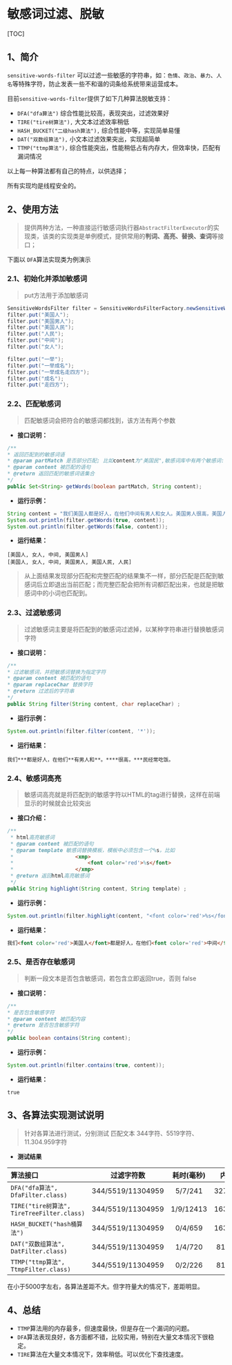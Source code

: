 # 敏感词过滤、脱敏

[TOC]

## 1、简介
`sensitive-words-filter` 可以过滤一些敏感的字符串，如：`色情`、`政治`、`暴力`、`人名`等特殊字符，防止发表一些不和谐的词条给系统带来运营成本。

目前`sensitive-words-filter`提供了如下几种算法脱敏支持：

* `DFA("dfa算法")` 综合性能比较高，表现突出，过滤效果好
* `TIRE("tire树算法"),` 大文本过滤效率稍低
* `HASH_BUCKET("二级hash算法"),` 综合性能中等，实现简单易懂
* `DAT("双数组算法"),` 小文本过滤效果突出，实现超简单
* `TTMP("ttmp算法"),` 综合性能突出，性能稍低占有内存大，但效率快，匹配有漏词情况

以上每一种算法都有自己的特点，以供选择；

所有实现均是线程安全的。

## 2、使用方法

> 提供两种方法，一种直接运行敏感词执行器`AbstractFilterExecutor`的实现类，该类的实现类是单例模式，提供常用的**判词、高亮、替换、查词**等接口；


下面以 `DFA`算法实现类为例演示

### 2.1、初始化并添加敏感词
> put方法用于添加敏感词

```java
SensitiveWordsFilter filter = SensitiveWordsFilterFactory.newSensitiveWordsFilter(SensitiveWordsFilterFactory.SensitiveWordsFilterType.DFA);
filter.put("美国人");
filter.put("美国男人");
filter.put("美国人民");
filter.put("人民");
filter.put("中间");
filter.put("女人");

filter.put("一举");
filter.put("一举成名");
filter.put("一举成名走四方");
filter.put("成名");
filter.put("走四方");
```

### 2.2、匹配敏感词

> 匹配敏感词会把符合的敏感词都找到，该方法有两个参数

+ **接口说明：**

```java
/**
* 返回匹配到的敏感词语
* @param partMatch 是否部分匹配; 比如content为"美国民",敏感词库中有两个敏感词:"美国","国民",则如果partMatch=true，匹配到的敏感词为：["美国"], 反之匹配到:["美国"，"国民"],也就是说partMatch=false会匹配到重叠的部分
* @param content 被匹配的语句
* @return 返回匹配的敏感词语集合
*/
public Set<String> getWords(boolean partMatch, String content);
```

+ **运行示例：**

```java
String content = "我们美国人都是好人，在他们中间有男人和女人。美国男人很高，美国人民经常吃饭。";
System.out.println(filter.getWords(true, content));
System.out.println(filter.getWords(false, content));
```

+ **运行结果：**

```
[美国人, 女人, 中间, 美国男人]
[美国人, 女人, 中间, 美国男人, 美国人民, 人民]
```
> 从上面结果发现部分匹配和完整匹配的结果集不一样，部分匹配是匹配到敏感词后立即退出当前匹配；而完整匹配会把所有词都匹配出来，也就是把敏感词中的小词也匹配到。

### 2.3、过滤敏感词

> 过滤敏感词主要是将匹配到的敏感词过滤掉，以某种字符串进行替换敏感词字符

+ **接口说明：**

```java
/**
* 过滤敏感词，并把敏感词替换为指定字符
* @param content 被匹配的语句
* @param replaceChar 替换字符
* @return 过滤后的字符串
*/
public String filter(String content, char replaceChar) ;
```

+ **运行示例：**

```java
System.out.println(filter.filter(content, '*'));
```


+ **运行结果：**
```
我们***都是好人，在他们**有男人和**。****很高，***民经常吃饭。
```

### 2.4、敏感词高亮

> 敏感词高亮就是将匹配到的敏感字符以HTML的tag进行替换，这样在前端显示的时候就会比较突出

+ **接口介绍：**

```java
/**
 * html高亮敏感词
 * @param content 被匹配的语句
 * @param template 敏感词替换模板，模板中必须包含一个%s，比如
 *                    <xmp>
 *                        <font color='red'>%s</font>
 *                    </xmp>
 * @return 返回html高亮敏感词
 */
public String highlight(String content, String template) ;
```

+ **运行示例：**
```java
System.out.println(filter.highlight(content, "<font color='red'>%s</font>"));
```

+ **运行结果：**
```html
我们<font color='red'>美国人</font>都是好人，在他们<font color='red'>中间</font>有男人和<font color='red'>女人</font>。<font color='red'>美国男人</font>很高，<font color='red'>美国人</font>民经常吃饭。
```


### 2.5、是否存在敏感词

> 判断一段文本是否包含敏感词，若包含立即返回true，否则 false

+ **接口说明：**

```java
/**
* 是否包含敏感字符
* @param content 被匹配内容
* @return 是否包含敏感字符
*/
public boolean contains(String content);
```

+ **运行示例：**


```java
System.out.println(filter.contains(true, content));
```

+ **运行结果：**

```
true
```


## 3、各算法实现测试说明

> 针对各算法进行测试，分别测试 匹配文本 344字符、5519字符、11.304.959字符

+ **测试结果**

| 算法接口                                     |       过滤字符数       |  耗时(毫秒)   |    内存消耗（KB）     |
| :--------------------------------------- | :---------------: | :-------: | :-------------: |
| `DFA("dfa算法", DfaFilter.class)`          | 344/5519/11304959 |  5/7/241  | 3276/3276/42470 |
| `TIRE("tire树算法", TireTreeFilter.class) ` | 344/5519/11304959 | 1/9/12413 | 1638/1638/47934 |
| `HASH_BUCKET("hash桶算法")`                 | 344/5519/11304959 |  0/4/659  | 1638/1638/79269 |
| `DAT("双数组算法", DatFilter.class)`          | 344/5519/11304959 |  1/4/720  | 819/819/424066  |
| `TTMP("ttmp算法", TtmpFilter.class)`       | 344/5519/11304959 |  0/2/226  | 819/819/567125  |

在小于5000字左右，各算法差距不大。但字符量大的情况下，差距明显。

## 4、总结
+ `TTMP`算法用的内存最多，但速度最快，但是存在一个漏词的问题。
+ `DFA`算法表现良好，各方面都不错，比较实用，特别在大量文本情况下很稳定。
+ `TIRE`算法在大量文本情况下，效率稍低。可以优化下查找速度。
